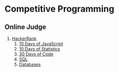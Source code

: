# Competitive Programming

## Online Judge
1. [HackerRank](https://www.hackerrank.com/profile/hafijul233)
   1. [10 Days of JavaScript](HackerRank/10-Days-of-JavaScript) 
   2. [10 Days of Statistics](HackerRank/10-Days-of-Statistics)
   3. [30 Days of Code](HackerRank/30-Days-of-Code)
   4. [SQL](HackerRank/Sql)
   5. [Databases](HackerRank/Databases)
<!-- 2. [LeetCode](https://leetcode.com/u/hafijul233)
   1. [10 Days of JavaScript](HackerRank/10-Days-of-JavaScript) 
   2. [10 Days of Statistics](HackerRank/10-Days-of-Statistics)
   3. [30 Days of Code](HackerRank/30-Days-of-Code)
1. [Codeforces](https://codeforces.com/profile/hafijul233)
   1. [10 Days of JavaScript](HackerRank/10-Days-of-JavaScript) 
   2. [10 Days of Statistics](HackerRank/10-Days-of-Statistics)
   3. [30 Days of Code](HackerRank/30-Days-of-Code) -->